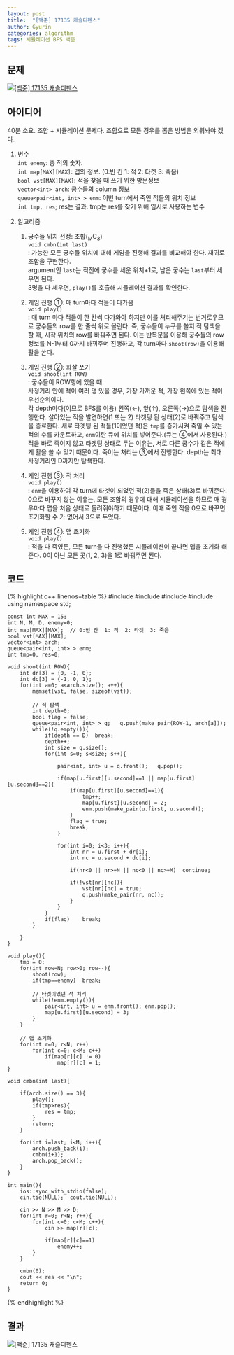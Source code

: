 ```yaml
---
layout: post
title:  "[백준] 17135 캐슬디펜스"
author: Gyurin
categories: algorithm
tags: 시뮬레이션 BFS 백준
---
```



## 문제
<a href="https://www.acmicpc.net/problem/17135" target="blank">
  <img src="{{site.baseurl}}/assets/algorithm/BOJ-17135-problem.png" title="[백준] 17135 캐슬디펜스">
</a>

## 아이디어
40분 소요. 조합 + 시뮬레이션 문제다. 조합으로 모든 경우를 뽑은 방법은 외워놔야 겠다.<br>

1. 변수 <br>
    `int enemy`: 총 적의 숫자.<br>
    `int map[MAX][MAX]`: 맵의 정보. (0:빈 칸  1: 적  2: 타겟  3: 죽음)<br>
    `bool vst[MAX][MAX]`: 적을 찾을 때 쓰기 위한 방문정보 <br>
    `vector<int> arch`: 궁수들의 column 정보<br>
    `queue<pair<int, int> > enm`: 이번 turn에서 죽인 적들의 위치 정보<br>
    `int tmp, res`; res는 결과. tmp는 res를 찾기 위해 임시로 사용하는 변수<br>

2. 알고리즘<br>
    1) 궁수들 위치 선정: 조합(<sub>M</sub>C<sub>3</sub>)<br>
        `void cmbn(int last)`<br>
        : 가능한 모든 궁수들 위치에 대해 게임을 진행해 결과를 비교해야 한다. 재귀로 조합을 구현한다.<br>
        argument인 `last`는 직전에 궁수를 세운 위치+1로, 남은 궁수는 `last`부터 세우면 된다.<br>
        3명을 다 세우면, `play()`를 호출해 시뮬레이션 결과를 확인한다.

    2) 게임 진행 ①: 매 turn마다 적들이 다가옴<br>
        `void play()`<br>
        : 매 turn 마다 적들이 한 칸씩 다가와야 하지만 이를 처리해주기는 번거로우므로 궁수들의 row를 한 줄씩 위로 올린다. 즉, 궁수들이 누구를 쏠지 적 탐색을 할 때, 시작 위치의 row를 바꿔주면 된다. 이는 반복문을 이용해 궁수들의 row정보를 N-1부터 0까지 바꿔주며 진행하고, 각 turn마다 `shoot(row)`을 이용해 활을 쏜다.<br>

    3) 게임 진행 ②: 화살 쏘기<br>
        `void shoot(int ROW)`<br>
        : 궁수들이 ROW행에 있을 때.<br>
        사정거리 안에 적이 여러 명 있을 경우, 가장 가까운 적, 가장 왼쪽에 있는 적이 우선순위이다.<br>
        각 depth마다(이므로 BFS를 이용) 왼쪽(←), 앞(↑), 오른쪽(→)으로 탐색을 진행한다. 살아있는 적을 발견하면(1 또는 2) 타겟팅 된 상태(2)로 바꿔주고 탐색을 종료한다. 새로 타겟팅 된 적들(1이었던 적)은 `tmp`를 증가시켜 죽일 수 있는 적의 수를 카운트하고, `enm`이란 큐에 위치를 넣어준다.(큐는 ④에서 사용된다.) 적을 바로 죽이지 않고 타겟팅 상태로 두는 이유는, 서로 다른 궁수가 같은 적에게 활을 쏠 수 있기 때문이다. 죽이는 처리는 ③에서 진행한다. depth는 최대 사정거리인 D까지만 탐색한다.<br>

    4) 게임 진행 ③: 적 처리<br>
        `void play()`<br>
        : `enm`을 이용하여 각 turn에 타겟이 되었던 적(2)들을 죽은 상태(3)로 바꿔준다. 0으로 바꾸지 않는 이유는, 모든 조합의 경우에 대해 시뮬레이션을 하므로 매 경우마다 맵을 처음 상태로 돌려줘야하기 때문이다. 이때 죽인 적을 0으로 바꾸면 초기화할 수 가 없어서 3으로 두었다.<br>

    5) 게임 진행 ④: 맵 초기화<br>
        `void play()`<br>
        : 적을 다 죽였든, 모든 turn을 다 진행했든 시뮬레이션이 끝나면 맵을 초기화 해준다. 0이 아닌 모든 곳(1, 2, 3)을 1로 바꿔주면 된다.<br>

    
## 코드
{% highlight c++ linenos=table %}
    #include <iostream>
    #include <queue>
    #include <cstring>
    #include <vector>
    using namespace std;

    const int MAX = 15;
    int N, M, D, enemy=0;
    int map[MAX][MAX];  // 0:빈 칸  1: 적  2: 타겟  3: 죽음
    bool vst[MAX][MAX];
    vector<int> arch;
    queue<pair<int, int> > enm;
    int tmp=0, res=0;

    void shoot(int ROW){
        int dr[3] = {0, -1, 0};
        int dc[3] = {-1, 0, 1};
        for(int a=0; a<arch.size(); a++){
            memset(vst, false, sizeof(vst));

            // 적 탐색
            int depth=0;
            bool flag = false;
            queue<pair<int, int> > q;   q.push(make_pair(ROW-1, arch[a]));
            while(!q.empty()){
                if(depth == D)  break;
                depth++;
                int size = q.size();
                for(int s=0; s<size; s++){

                    pair<int, int> u = q.front();   q.pop();

                    if(map[u.first][u.second]==1 || map[u.first][u.second]==2){
                        if(map[u.first][u.second]==1){
                            tmp++;
                            map[u.first][u.second] = 2;
                            enm.push(make_pair(u.first, u.second));
                        }
                        flag = true;
                        break;
                    }

                    for(int i=0; i<3; i++){
                        int nr = u.first + dr[i];
                        int nc = u.second + dc[i];

                        if(nr<0 || nr>=N || nc<0 || nc>=M)  continue;

                        if(!vst[nr][nc]){
                            vst[nr][nc] = true;
                            q.push(make_pair(nr, nc));
                        }
                    }
                }
                if(flag)    break;
            }

        }
    }

    void play(){
        tmp = 0;
        for(int row=N; row>0; row--){
            shoot(row);
            if(tmp==enemy)  break;

            // 타겟이었던 적 처리
            while(!enm.empty()){
                pair<int, int> u = enm.front(); enm.pop();
                map[u.first][u.second] = 3;
            }
        }

        // 맵 초기화
        for(int r=0; r<N; r++)
            for(int c=0; c<M; c++)
                if(map[r][c] != 0)
                    map[r][c] = 1;
    }

    void cmbn(int last){

        if(arch.size() == 3){
            play();
            if(tmp>res){
                res = tmp;
            }
            return;
        }

        for(int i=last; i<M; i++){
            arch.push_back(i);
            cmbn(i+1);
            arch.pop_back();
        }
    }

    int main(){
        ios::sync_with_stdio(false);
        cin.tie(NULL);  cout.tie(NULL);

        cin >> N >> M >> D;
        for(int r=0; r<N; r++){
            for(int c=0; c<M; c++){
                cin >> map[r][c];

                if(map[r][c]==1)
                    enemy++;
            }
        }

        cmbn(0);
        cout << res << "\n";
        return 0;
    }
{% endhighlight %}

## 결과
<img src="{{site.baseurl}}/assets/algorithm/BOJ-17135-result.png" title="[백준] 17135 캐슬디펜스"><br><br>
